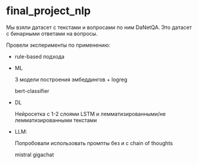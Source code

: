 # final_project_nlp

Мы взяли датасет с текстами и вопросами по ним DaNetQA. Это датасет с бинарными ответами на вопросы.

Провели эксперименты по применению:

- rule-based подхода

- ML

  3 модели построения эмбеддингов + logreg

  bert-classifier
  
- DL

  Нейросетка с 1-2 слоями LSTM и лемматизированными/не лемматизированными текстами
  
- LLM:

  Попробовали использовать промпты без и с chain of thoughts

  mistral
  gigachat
